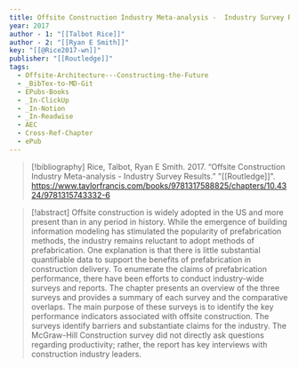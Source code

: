 ```yaml
---
title: Offsite Construction Industry Meta-analysis -  Industry Survey Results
year: 2017
author - 1: "[[Talbot Rice]]"
author - 2: "[[Ryan E Smith]]"
key: "[[@Rice2017-wn]]"
publisher: "[[Routledge]]"
tags:
  - Offsite-Architecture---Constructing-the-Future
  - _BibTex-to-MD-Git
  - EPubs-Books
  - _In-ClickUp
  - _In-Notion
  - _In-Readwise
  - AEC
  - Cross-Ref-Chapter
  - ePub
---
```


> [!bibliography]
> Rice, Talbot, Ryan E Smith. 2017. “Offsite Construction Industry Meta-analysis -  Industry Survey Results.” "[[Routledge]]". https://www.taylorfrancis.com/books/9781317588825/chapters/10.4324/9781315743332-6

> [!abstract]
> Offsite construction is widely adopted in the US and more present than in any period in history. While the emergence of building information modeling has stimulated the popularity of prefabrication methods, the industry remains reluctant to adopt methods of prefabrication. One explanation is that there is little substantial quantifiable data to support the benefits of prefabrication in construction delivery. To enumerate the claims of prefabrication performance, there have been efforts to conduct industry-wide surveys and reports. The chapter presents an overview of the three surveys and provides a summary of each survey and the comparative overlaps. The main purpose of these surveys is to identify the key performance indicators associated with offsite construction. The surveys identify barriers and substantiate claims for the industry. The McGraw-Hill Construction survey did not directly ask questions regarding productivity; rather, the report has key interviews with construction industry leaders.